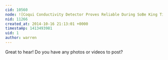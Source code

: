 ```yaml
---
cid: 10560
node: ![Coqui Conductivity Detector Proves Reliable During SoBe King Tide](../notes/mastfiubbc/10-16-2014/coqui-conductivity-detector-proves-reliable-during-sobe-king-tide)
nid: 11266
created_at: 2014-10-16 21:13:01 +0000
timestamp: 1413493981
uid: 1
author: warren
---
```


Great to hear! Do you have any photos or videos to post?